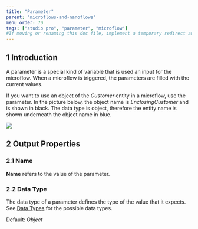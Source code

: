 ```yaml
---
title: "Parameter"
parent: "microflows-and-nanoflows"
menu_order: 70
tags: ["studio pro", "parameter", "microflow"]
#If moving or renaming this doc file, implement a temporary redirect and let the respective team know they should update the URL in the product. See Mapping to Products for more details.
---
```


## 1 Introduction

A parameter is a special kind of variable that is used an input for the microflow. When a microflow is triggered, the parameters are filled with the current values.

If you want to use an object of the *Customer* entity in a microflow, use the parameter. In the picture below, the object name is *EnclosingCustomer* and is shown in black. The data type is object, therefore the entity name is shown underneath the object name in blue.

![](attachments/parameter/parameter.png)

## 2 Output Properties

### 2.1 Name

**Name** refers to the value of the parameter.

### 2.2 Data Type

The data type of a parameter defines the type of the value that it expects. See [Data Types](data-types) for the possible data types.

Default: *Object*
